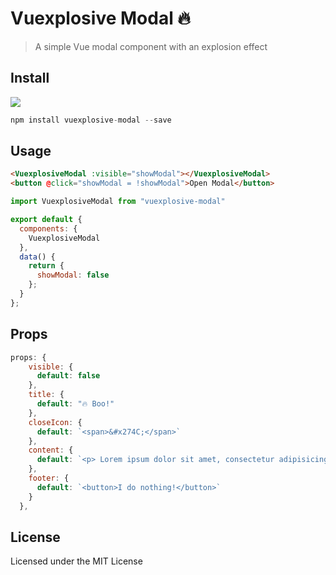 # Vuexplosive Modal 🔥

> A simple Vue modal component with an explosion effect

## Install

<a href="https://nodei.co/npm/vuexplosive-modal/"><img src="https://nodei.co/npm/vuexplosive-modal.png?mini=true"></a>

```js
npm install vuexplosive-modal --save
```

## Usage

```html
<VuexplosiveModal :visible="showModal"></VuexplosiveModal> 
<button @click="showModal = !showModal">Open Modal</button>
```

```js
import VuexplosiveModal from "vuexplosive-modal"

export default {
  components: {
    VuexplosiveModal
  },
  data() {
    return {
      showModal: false
    };
  }
};
```


## Props

```js
props: {
    visible: {
      default: false
    },
    title: {
      default: "🔥 Boo!"
    },
    closeIcon: {
      default: `<span>&#x274C;</span>`
    },
    content: {
      default: `<p> Lorem ipsum dolor sit amet, consectetur adipisicing elit. Eveniet a tenetur delectus reprehenderit, omnis doloremque at earum officia unde sequi accusantium corporis praesentium deserunt laboriosam dignissimos voluptatum culpa molestiae ullam. 👻</p>`
    },
    footer: {
      default: `<button>I do nothing!</button>`
    }
  },
```

## License
Licensed under the MIT License

